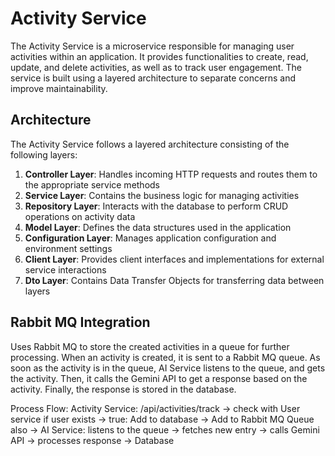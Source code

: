 # Activity Service

The Activity Service is a microservice responsible for managing user activities within an application. It provides
functionalities to create, read, update, and delete activities, as well as to track user engagement.
The service is built using a layered architecture to separate concerns and improve maintainability.

## Architecture

The Activity Service follows a layered architecture consisting of the following layers:

1. **Controller Layer**: Handles incoming HTTP requests and routes them to the appropriate service methods
2. **Service Layer**: Contains the business logic for managing activities
3. **Repository Layer**: Interacts with the database to perform CRUD operations on activity data
4. **Model Layer**: Defines the data structures used in the application
5. **Configuration Layer**: Manages application configuration and environment settings
7. **Client Layer**: Provides client interfaces and implementations for external service interactions
8. **Dto Layer**: Contains Data Transfer Objects for transferring data between layers

## Rabbit MQ Integration

Uses Rabbit MQ to store the created activities in a queue for further processing.
When an activity is created, it is sent to a Rabbit MQ queue. As soon as the activity is in the queue, AI Service
listens to the queue, and gets the activity. Then, it calls the Gemini API to get a response based on the activity.
Finally, the response is stored in the database.

Process Flow:
Activity Service: /api/activities/track -> check with User service if user exists -> true: Add to database -> Add to
Rabbit MQ Queue also -> AI Service: listens to the queue -> fetches new entry ->
calls Gemini API -> processes response -> Database